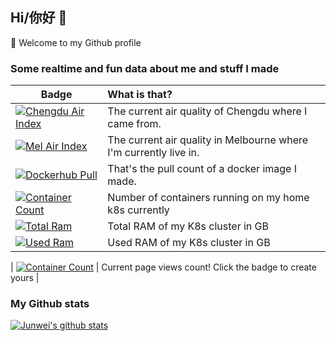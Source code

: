 ## Hi/你好 👋

🔭  Welcome to my Github profile

<!--
**wahyd4/wahyd4** is a ✨ _special_ ✨ repository because its `README.md` (this file) appears on your GitHub profile.

Here are some ideas to get you started:

- 🔭 I’m currently working on ...
- 🌱 I’m currently learning ...
- 👯 I’m looking to collaborate on ...
- 🤔 I’m looking for help with ...
- 💬 Ask me about ...
- 📫 How to reach me: ...
- 😄 Pronouns: ...
- ⚡ Fun fact: ...
-->

### Some realtime and fun data about me and stuff I made

| Badge   |      What is that?      |
|----------|:-------------|
| [![Chengdu Air Index](https://badges.toozhao.com/svg/chengdu)](https://badges.toozhao.com/stats/chengdu) | The current air quality of Chengdu where I came from.|
| [![Mel Air Index](https://badges.toozhao.com/svg/mel)](https://badges.toozhao.com/stats/mel) |    The current air quality in Melbourne where I'm currently live in.   |
| [![Dockerhub Pull](https://badges.toozhao.com/svg/dockerhub)](https://badges.toozhao.com/stats/dockerhub) | That's the pull count of a docker image I made. |
| [![Container Count](https://badges.toozhao.com/badges/k8s-container-count/green.svg)](https://badges.toozhao.com/stats/k8s-container-count) | Number of containers running on my home k8s currently |
| [![Total Ram](https://badges.toozhao.com/badges/k8s-total-memory/green.svg)](https://badges.toozhao.com/stats/k8s-total-memory) | Total RAM of my K8s cluster in GB |
| [![Used Ram](https://badges.toozhao.com/badges/k8s-used-memory/green.svg)](https://badges.toozhao.com/stats/k8s-used-memory) | Used RAM of my K8s cluster in GB |

| [![Container Count](https://badges.toozhao.com/badges/junv-github-profile/blue.svg)](https://badges.toozhao.com/stats/junv-github-profile) | Current page views count! Click the badge to create yours |

### My Github stats

[![Junwei's github stats](https://github-readme-stats.vercel.app/api?username=wahyd4)](https://github.com/anuraghazra/github-readme-stats)  

